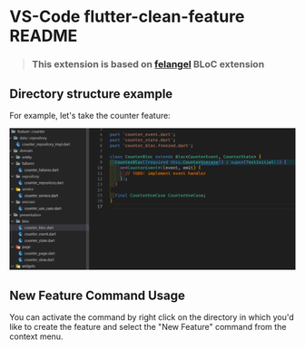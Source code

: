 # VS-Code flutter-clean-feature README

> ### This extension is based on [felangel](https://github.com/felangel) BLoC extension

## Directory structure example

For example, let's take the counter feature:

![directory-structure](assets/structure.png)


## New Feature Command Usage

You can activate the command by right click on the directory in which you'd like to create the feature and select the "New Feature" command from the context menu.